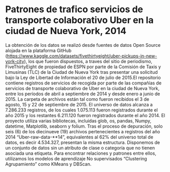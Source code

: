 # Patrones de trafico servicios de transporte colaborativo Uber en la ciudad de Nueva York, 2014

La obtención de los datos se realizó desde fuentes de datos Open Source alojada en la plataforma GitHub (https://www.kaggle.com/datasets/fivethirtyeight/uber-pickups-in-new-york-city), los que fueron dispuestos, a traves del sitio de periodismo, FiveThirtyEight de propiedad de ESPN por parte de la Comisión de Taxis y Limusinas (TLC) de la Ciudad de Nueva York tras presentar una solicitud bajo la Ley de Libertad de Información el 20 de julio de 2015.El repositorio contiene registros de servicios de recogida por parte de las compañías de servicios de transporte colaborativo de Uber en la ciudad de Nueva York, entre los períodos de abril a septiembre de 2014 y desde enero a junio de 2015. La carpeta de archivos están tal como fueron recibidos el 3 de agosto, 15 y 22 de septiembre de 2015. El universo de datos alcanza a 7.286.233 registros, de los cuales 1.075.113 fueron registrados durante el año 2015 y los restantes 6.211.120 fueron registrados durante el año 2014. El proyecto utiliza varias bibliotecas, incluidas glob, os, pandas, Numpy, datetime, Matplotlib, seaborn y folium. Tras el proceso de depuración, solo seis (6) de los diecinueve (19) archivos pertenecientes a registros del año 2014 “Uber-raw-data-**14”, equivalentes al 62% del universo total de datos, es decir 4.534.327, presentan la misma estructura. 
Disponemos de un conjunto de datos sin un atributo de clase o categoría que no tienen asociada una etiqueta. Para encontrar relaciones y patrones entre ellos, utilizamos los modelos de aprendizaje No supervisados “Clustering Agrupamiento” como KMeans y DBScan.
